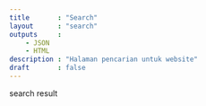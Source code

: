 ```yaml
---
title       : "Search"
layout      : "search"
outputs     : 
    - JSON
    - HTML
description : "Halaman pencarian untuk website"
draft       : false
---
```


search result